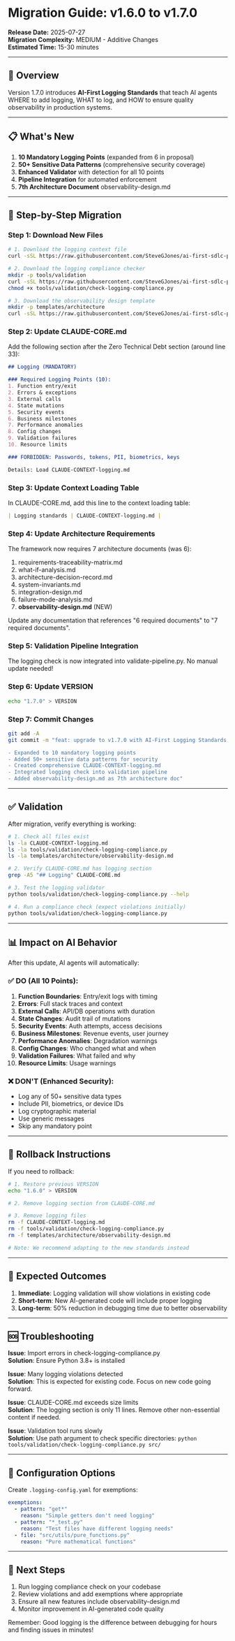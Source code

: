 # Migration Guide: v1.6.0 to v1.7.0

**Release Date:** 2025-07-27  
**Migration Complexity:** MEDIUM - Additive Changes  
**Estimated Time:** 15-30 minutes

---

## 🎯 Overview

Version 1.7.0 introduces **AI-First Logging Standards** that teach AI agents WHERE to add logging, WHAT to log, and HOW to ensure quality observability in production systems.

---

## 📋 What's New

1. **10 Mandatory Logging Points** (expanded from 6 in proposal)
2. **50+ Sensitive Data Patterns** (comprehensive security coverage)
3. **Enhanced Validator** with detection for all 10 points
4. **Pipeline Integration** for automated enforcement
5. **7th Architecture Document** observability-design.md

---

## 🚀 Step-by-Step Migration

### Step 1: Download New Files

```bash
# 1. Download the logging context file
curl -sSL https://raw.githubusercontent.com/SteveGJones/ai-first-sdlc-practices/main/CLAUDE-CONTEXT-logging.md > CLAUDE-CONTEXT-logging.md

# 2. Download the logging compliance checker
mkdir -p tools/validation
curl -sSL https://raw.githubusercontent.com/SteveGJones/ai-first-sdlc-practices/main/tools/validation/check-logging-compliance.py > tools/validation/check-logging-compliance.py
chmod +x tools/validation/check-logging-compliance.py

# 3. Download the observability design template
mkdir -p templates/architecture
curl -sSL https://raw.githubusercontent.com/SteveGJones/ai-first-sdlc-practices/main/templates/architecture/observability-design.md > templates/architecture/observability-design.md
```

### Step 2: Update CLAUDE-CORE.md

Add the following section after the Zero Technical Debt section (around line 33):

```markdown
## Logging (MANDATORY)

### Required Logging Points (10):
1. Function entry/exit
2. Errors & exceptions  
3. External calls
4. State mutations
5. Security events
6. Business milestones
7. Performance anomalies
8. Config changes
9. Validation failures
10. Resource limits

### FORBIDDEN: Passwords, tokens, PII, biometrics, keys

Details: Load CLAUDE-CONTEXT-logging.md
```

### Step 3: Update Context Loading Table

In CLAUDE-CORE.md, add this line to the context loading table:

```markdown
| Logging standards | CLAUDE-CONTEXT-logging.md |
```

### Step 4: Update Architecture Requirements

The framework now requires 7 architecture documents (was 6):

1. requirements-traceability-matrix.md
2. what-if-analysis.md
3. architecture-decision-record.md
4. system-invariants.md
5. integration-design.md
6. failure-mode-analysis.md
7. **observability-design.md** (NEW)

Update any documentation that references "6 required documents" to "7 required documents".

### Step 5: Validation Pipeline Integration

The logging check is now integrated into validate-pipeline.py. No manual update needed!

### Step 6: Update VERSION

```bash
echo "1.7.0" > VERSION
```

### Step 7: Commit Changes

```bash
git add -A
git commit -m "feat: upgrade to v1.7.0 with AI-First Logging Standards

- Expanded to 10 mandatory logging points
- Added 50+ sensitive data patterns for security
- Created comprehensive CLAUDE-CONTEXT-logging.md
- Integrated logging check into validation pipeline
- Added observability-design.md as 7th architecture doc"
```

---

## ✅ Validation

After migration, verify everything is working:

```bash
# 1. Check all files exist
ls -la CLAUDE-CONTEXT-logging.md
ls -la tools/validation/check-logging-compliance.py
ls -la templates/architecture/observability-design.md

# 2. Verify CLAUDE-CORE.md has logging section
grep -A5 "## Logging" CLAUDE-CORE.md

# 3. Test the logging validator
python tools/validation/check-logging-compliance.py --help

# 4. Run a compliance check (expect violations initially)
python tools/validation/check-logging-compliance.py
```

---

## 📊 Impact on AI Behavior

After this update, AI agents will automatically:

### ✅ DO (All 10 Points):
1. **Function Boundaries**: Entry/exit logs with timing
2. **Errors**: Full stack traces and context
3. **External Calls**: API/DB operations with duration
4. **State Changes**: Audit trail of mutations
5. **Security Events**: Auth attempts, access decisions
6. **Business Milestones**: Revenue events, user journey
7. **Performance Anomalies**: Degradation warnings
8. **Config Changes**: Who changed what and when
9. **Validation Failures**: What failed and why
10. **Resource Limits**: Usage warnings

### ❌ DON'T (Enhanced Security):
- Log any of 50+ sensitive data types
- Include PII, biometrics, or device IDs
- Log cryptographic material
- Use generic messages
- Skip any mandatory point

---

## 🔄 Rollback Instructions

If you need to rollback:

```bash
# 1. Restore previous VERSION
echo "1.6.0" > VERSION

# 2. Remove logging section from CLAUDE-CORE.md

# 3. Remove logging files
rm -f CLAUDE-CONTEXT-logging.md
rm -f tools/validation/check-logging-compliance.py
rm -f templates/architecture/observability-design.md

# Note: We recommend adapting to the new standards instead
```

---

## 🎯 Expected Outcomes

1. **Immediate**: Logging validation will show violations in existing code
2. **Short-term**: New AI-generated code will include proper logging
3. **Long-term**: 50% reduction in debugging time due to better observability

---

## 🆘 Troubleshooting

**Issue**: Import errors in check-logging-compliance.py  
**Solution**: Ensure Python 3.8+ is installed

**Issue**: Many logging violations detected  
**Solution**: This is expected for existing code. Focus on new code going forward.

**Issue**: CLAUDE-CORE.md exceeds size limits  
**Solution**: The logging section is only 11 lines. Remove other non-essential content if needed.

**Issue**: Validation tool runs slowly  
**Solution**: Use path argument to check specific directories: `python tools/validation/check-logging-compliance.py src/`

---

## 📝 Configuration Options

Create `.logging-config.yaml` for exemptions:

```yaml
exemptions:
  - pattern: "get*"
    reason: "Simple getters don't need logging"
  - pattern: "*_test.py"
    reason: "Test files have different logging needs"
  - file: "src/utils/pure_functions.py"
    reason: "Pure mathematical functions"
```

---

## 🚀 Next Steps

1. Run logging compliance check on your codebase
2. Review violations and add exemptions where appropriate
3. Ensure all new features include observability-design.md
4. Monitor improvement in AI-generated code quality

Remember: Good logging is the difference between debugging for hours and finding issues in minutes!